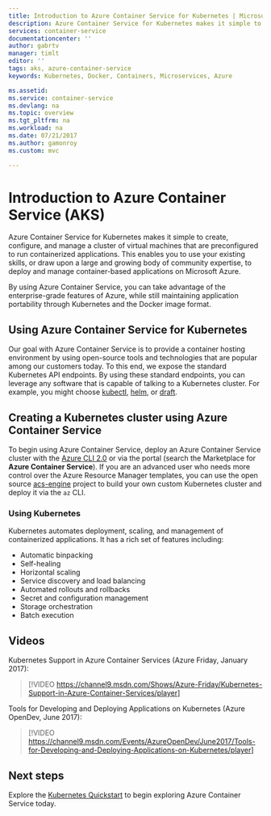 ```yaml
---
title: Introduction to Azure Container Service for Kubernetes | Microsoft Docs
description: Azure Container Service for Kubernetes makes it simple to deploy and manage container-based applications on Azure.
services: container-service
documentationcenter: ''
author: gabrtv
manager: timlt
editor: ''
tags: aks, azure-container-service
keywords: Kubernetes, Docker, Containers, Microservices, Azure

ms.assetid:
ms.service: container-service
ms.devlang: na
ms.topic: overview
ms.tgt_pltfrm: na
ms.workload: na
ms.date: 07/21/2017
ms.author: gamonroy
ms.custom: mvc

---
```

# Introduction to Azure Container Service (AKS)

Azure Container Service for Kubernetes makes it simple to create, configure, and manage a cluster of virtual machines that are preconfigured to run containerized applications. This enables you to use your existing skills, or draw upon a large and growing body of community expertise, to deploy and manage container-based applications on Microsoft Azure.

By using Azure Container Service, you can take advantage of the enterprise-grade features of Azure, while still maintaining application portability through Kubernetes and the Docker image format.

## Using Azure Container Service for Kubernetes
Our goal with Azure Container Service is to provide a container hosting environment by using open-source tools and technologies that are popular among our customers today. To this end, we expose the standard Kubernetes API endpoints. By using these standard endpoints, you can leverage any software that is capable of talking to a Kubernetes cluster. For example, you might choose [kubectl](https://kubernetes.io/docs/user-guide/kubectl-overview/), [helm](https://helm.sh/), or [draft](https://github.com/Azure/draft).

## Creating a Kubernetes cluster using Azure Container Service
To begin using Azure Container Service, deploy an Azure Container Service cluster with the [Azure CLI 2.0](./kubernetes-walkthrough.md) or via the portal (search the Marketplace for **Azure Container Service**). If you are an advanced user who needs more control over the Azure Resource Manager templates, you can use the open source [acs-engine](https://github.com/Azure/acs-engine) project to build your own custom Kubernetes cluster and deploy it via the `az` CLI.

### Using Kubernetes
Kubernetes automates deployment, scaling, and management of containerized applications. It has a rich set of features including:
* Automatic binpacking
* Self-healing
* Horizontal scaling
* Service discovery and load balancing
* Automated rollouts and rollbacks
* Secret and configuration management
* Storage orchestration
* Batch execution

## Videos

Kubernetes Support in Azure Container Services (Azure Friday, January 2017):

> [!VIDEO https://channel9.msdn.com/Shows/Azure-Friday/Kubernetes-Support-in-Azure-Container-Services/player]
>
>

Tools for Developing and Deploying Applications on Kubernetes (Azure OpenDev, June 2017):

> [!VIDEO https://channel9.msdn.com/Events/AzureOpenDev/June2017/Tools-for-Developing-and-Deploying-Applications-on-Kubernetes/player]
>
>

## Next steps

Explore the [Kubernetes Quickstart](./kubernetes-walkthrough.md) to begin exploring Azure Container Service today.